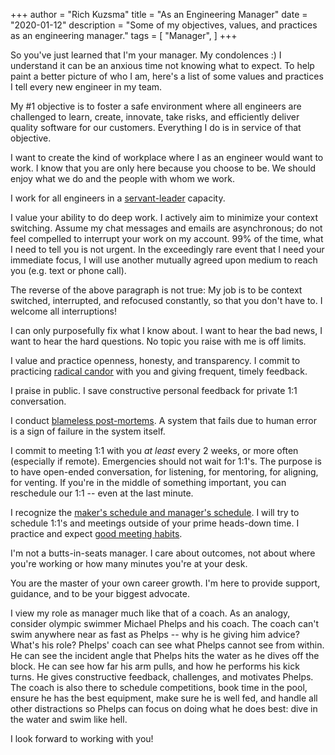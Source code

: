 +++
author = "Rich Kuzsma"
title = "As an Engineering Manager"
date = "2020-01-12"
description = "Some of my objectives, values, and practices as an engineering manager."
tags = [
    "Manager",
]
+++

So you've just learned that I'm your manager. My condolences :)   I understand it can be an anxious time not knowing what to expect. To help paint a better picture of who I am, here's a list of some values and practices I tell every new engineer in my team.

My #1 objective is to foster a safe environment where all engineers are challenged to learn, create, innovate, take risks, and efficiently deliver quality software for our customers. Everything I do is in service of that objective.

I want to create the kind of workplace where I as an engineer would want to work. I know that you are only here because you choose to be. We should enjoy what we do and the people with whom we work.

I work for all engineers in a [servant-leader](https://en.wikipedia.org/wiki/Servant_leadership) capacity.

I value your ability to do deep work. I actively aim to minimize your context switching. Assume my chat messages and emails are asynchronous; do not feel compelled to interrupt your work on my account. 99% of the time, what I need to tell you is not urgent. In the exceedingly rare event that I need your immediate focus, I will use another mutually agreed upon medium to reach you (e.g. text or phone call).

The reverse of the above paragraph is not true: My job is to be context switched, interrupted, and refocused constantly, so that you don't have to. I welcome all interruptions!

I can only purposefully fix what I know about. I want to hear the bad news, I want to hear the hard questions. No topic you raise with me is off limits.

I value and practice openness, honesty, and transparency. I commit to practicing [radical candor](https://www.fastcompany.com/3054668/former-googler-lets-us-in-on-the-surprising-secret-to-being-a-good-boss) with you and giving frequent, timely feedback.

I praise in public. I save constructive personal feedback for private 1:1 conversation.

I conduct [blameless post-mortems](https://www.atlassian.com/incident-management/postmortem/blameless). A system that fails due to human error is a sign of failure in the system itself.

I commit to meeting 1:1 with you _at least_ every 2 weeks, or more often (especially if remote). Emergencies should not wait for 1:1's. The purpose is to have open-ended conversation, for listening, for mentoring, for aligning, for venting. If you're in the middle of something important, you can reschedule our 1:1  -- even at the last minute.

I recognize the [maker's schedule and manager's schedule](http://www.paulgraham.com/makersschedule.html). I will try to schedule 1:1's and meetings outside of your prime heads-down time. I practice and expect [good meeting habits](https://www.liquidplanner.com/blog/10-tips-to-make-the-most-out-of-your-business-meetings/).

I'm not a butts-in-seats manager. I care about outcomes, not about where you're working or how many minutes you're at your desk.

You are the master of your own career growth. I'm here to provide support, guidance, and to be your biggest advocate.

I view my role as manager much like that of a coach. As an analogy, consider olympic swimmer Michael Phelps and his coach. The coach can't swim anywhere near as fast as Phelps -- why is he giving him advice? What's his role? Phelps' coach can see what Phelps cannot see from within. He can see the incident angle that Phelps hits the water as he dives off the block. He can see how far his arm pulls, and how he performs his kick turns. He gives constructive feedback, challenges, and motivates Phelps. The coach is also there to schedule competitions, book time in the pool, ensure he has the best equipment, make sure he is well fed, and handle all other distractions so Phelps can focus on doing what he does best: dive in the water and swim like hell.

I look forward to working with you!
